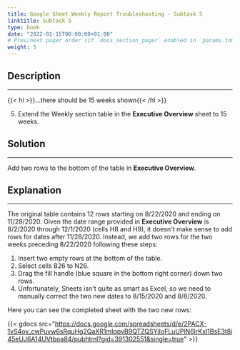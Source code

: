 ```yaml
---
title: Google Sheet Weekly Report Troubleshooting - Subtask 5
linktitle: Subtask 5
type: book
date: "2022-01-15T00:00:00+01:00"
# Prev/next pager order (if `docs_section_pager` enabled in `params.toml`)
weight: 5
---
```


## Description

***

{{< hl >}}...there should be 15 weeks shown{{< /hl >}}
<br />

5. Extend the Weekly section table in the **Executive Overview** sheet to 15 weeks.

## Solution

***

Add two rows to the bottom of the table in **Executive Overview**.

## Explanation

***

The original table contains 12 rows starting on 8/22/2020 and ending on 11/28/2020. Given the date range provided in **Executive Overview** is 8/2/2020 through 12/1/2020 (cells H8 and H9), it doesn't make sense to add rows for dates after 11/28/2020. Instead, we add two rows for the two weeks preceding 8/22/2020 following these steps:

1. Insert two empty rows at the bottom of the table.
2. Select cells B26 to N26.
3. Drag the fill handle (blue square in the bottom right corner) down two rows.
4. Unfortunately, Sheets isn't quite as smart as Excel, so we need to manually correct the two new dates to 8/15/2020 and 8/8/2020.

Here you can see the completed sheet with the two new rows:

{{< gdocs src="https://docs.google.com/spreadsheets/d/e/2PACX-1vS4ov_cwPuvw6sRquHg2QaXR1mIqpvB9QTZQSYiIoFLuUPlN6lrKxI1BsE3t8i45eUJ6A14UVtboa84/pubhtml?gid=391302551&single=true" >}}

